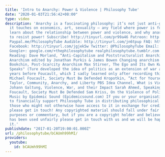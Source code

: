 ```yaml
---
title: 'Intro to Anarchy: Power & Violence | Philosophy Tube'
date: "2020-01-03T21:56:42+08:00"
type: video
description: 'Anarchy is a fascinating philosophy: it’s not just anti-government;
  it touches on economics, art, sexuality – any field where power is found. Let’s
  learn about the relationship between power and violence, and why anarchists want
  to resist power! Subscribe! http://tinyurl.com/pr99a46 Patreon: http://www.patreon.com/PhilosophyTube
  Paypal.me/PhilosophyTube Audible: http://tinyurl.com/jn6tpup FAQ: http://tinyurl.com/j8bo4gb
  Facebook: http://tinyurl.com/jgjek5w Twitter: @PhilosophyTube Email: ollysphilosophychannel@gmail.com
  Google+: google.com/+thephilosophytube realphilosophytube.tumblr.com Recommended
  Reading: Dave Morland, “Anti-Capitalism and Poststructuralist Anarchism” in Changing
  Anarchism edited by Jonathan Purkis & James Bowen Changing anarchism - OAPEN Murray
  Bookchin, Post-Scarcity Anarchism Max Stirner, The Ego and Its Own Kwame Ture, "Stokely
  Speaks" (Ture developed the idea of politics as an extension of war about eight
  years before Foucault, which I sadly learned only after recording this episode.)
  Michael Foucault, Society Must Be Defended Kropotkin, “Act for Yourselves” Michael
  Taylor, Community, Anarchy, and Liberty PBS Idea Channel, What is Violence? https://www.youtube.com/watch?v=DyitF-6tBu4
  Johann Galtung, Violence, War, and their Impact Sarah Ahmed, Speaking Out https://feministkilljoys.com/2016/06/02/speaking-out/
  Foucault, Society Must Be Defended Sam Kriss, On the Violence of Politics - https://samkriss.wordpress.com/2016/03/12/on-the-violence-of-politics/
  Music by Epidemic Sound (Epidemicsound.com) If you or your organisation would like
  to financially support Philosophy Tube in distributing philosophical knowledge to
  those who might not otherwise have access to it in exchange for credits on the show,
  please get in touch! Any copyrighted material should fall under fair use for educational
  purposes or commentary, but if you are a copyright holder and believe your material
  has been used unfairly please get in touch with us and we will be happy to discuss
  it.'
publishdate: "2017-01-20T19:00:01.000Z"
url: /philosophytube/bCAUmh99hMI/
providers:
  youtube:
    id: bCAUmh99hMI
---
```

